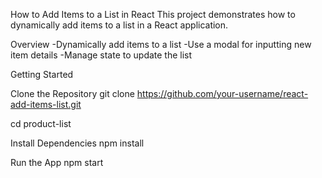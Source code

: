 How to Add Items to a List in React
This project demonstrates how to dynamically add items to a list in a React application.

Overview
-Dynamically add items to a list
-Use a modal for inputting new item details
-Manage state to update the list

Getting Started

Clone the Repository
git clone https://github.com/your-username/react-add-items-list.git

cd product-list

Install Dependencies
npm install

Run the App
npm start

